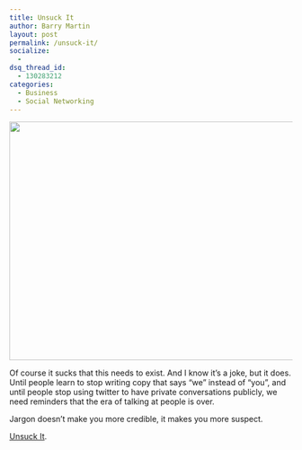 ```yaml
---
title: Unsuck It
author: Barry Martin
layout: post
permalink: /unsuck-it/
socialize:
  - 
dsq_thread_id:
  - 130283212
categories:
  - Business
  - Social Networking
---
```

<a rel="attachment wp-att-2685" href="http://hypenotic.com/social-media-category/2683/unsuck-it/attachment/screen-shot-2010-08-16-at-4-19-29-pm"><img class="alignleft size-medium wp-image-2685" title="Screen shot 2010-08-16 at 4.19.29 PM" src="http://hypenotic.com/wordpress/wp-content/uploads/2010/08/Screen-shot-2010-08-16-at-4.19.29-PM-580x425.png" alt="" width="580" height="425" /></a>

Of course it sucks that this needs to exist. And I know it&#8217;s a joke, but it does. Until people learn to stop writing copy that says &#8220;we&#8221; instead of &#8220;you&#8221;, and until people stop using twitter to have private conversations publicly, we need reminders that the era of talking at people is over.

Jargon doesn&#8217;t make you more credible, it makes you more suspect.

[Unsuck It][1].

 [1]: http://unsuck-it.com/